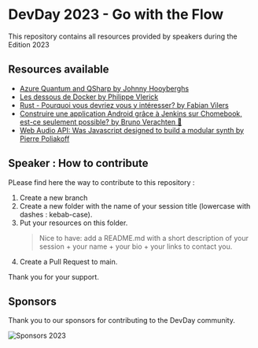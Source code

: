 # DevDay 2023 - Go with the Flow

This repository contains all resources provided by speakers during the Edition 2023

## Resources available

- [Azure Quantum and QSharp by Johnny Hooyberghs](azure-quantum-and-qsharp/README.md)
- [Les dessous de Docker by Philippe Vlerick](les-dessous-de-docker/README.md)
- [Rust - Pourquoi vous devriez vous y intéresser? by Fabian Vilers](rust-pourquoi-vous-devriez-vous-y-int%C3%A9resser-en-2023/README.md)
- [Construire une application Android grâce à Jenkins sur Chomebook, est-ce seulement possible? by Bruno Verachten 🍰](construire-une-application-android-grace-a-jenkins-sur-chomebook-est-ce-seulement-possible/README.md)
- [Web Audio API: Was Javascript designed to build a modular synth by Pierre Poliakoff](Web-Audio-API/README.md)

## Speaker : How to contribute

PLease find here the way to contribute to this repository :

1. Create a new branch
2. Create a new folder with the name of your session title (lowercase with dashes : kebab-case).
3. Put your resources on this folder.
   > Nice to have: add a README.md with a short description of your session + your name + your bio + your links to contact you.
4. Create a Pull Request to main.

Thank you for your support.

## Sponsors

Thank you to our sponsors for contributing to the DevDay community.

![Sponsors 2023](.attachments/sponsors.jpg)
